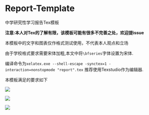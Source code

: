 # Report-Template
中学研究性学习报告Tex模板



**注意:本人对Tex的了解有限，该模板可能有很多不完善之处，欢迎提issue**

本模板中的文字和图表仅作格式测试使用，不代表本人观点和立场

由于学校格式要求需要宋体加粗,本文中将`\bfseries`字体设置为宋体.

编译命令为`xelatex.exe --shell-escape -synctex=1 -interaction=nonstopmode "report".tex` 推荐使用Texstudio作为编辑器. 

本模板满足的要求如下

![](https://ftp.bmp.ovh/imgs/2021/06/7160270337b72fe7.jpg)



![](https://ftp.bmp.ovh/imgs/2021/06/07ae2b878e38e8d9.jpg)





![](https://ftp.bmp.ovh/imgs/2021/06/5722cf58921837af.jpg)

